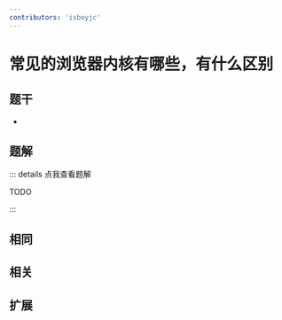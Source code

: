 ```yaml
---
contributors: 'isboyjc'
---
```


# 常见的浏览器内核有哪些，有什么区别

## 题干

- 



## 题解

::: details 点我查看题解

  TODO

:::



## 相同


## 相关


## 扩展


